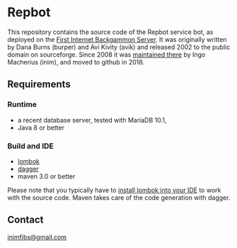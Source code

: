 # Repbot

This repository contains the source code of the Repbot service bot, as deployed on the [First Internet Backgammon Server](https://en.wikipedia.org/wiki/First_Internet_Backgammon_Server). It was originally written by Dana Burns (burper) and Avi Kivity (avik) and released 2002 to the public domain on sourceforge. Since 2008 it was [maintained there](https://sourceforge.net/p/openfibs/code/HEAD/tree/trunk/modules/repbot) by Ingo Macherius (inim), and moved to github in 2018.

## Requirements

### Runtime
* a recent database server, tested with MariaDB 10.1, 
* Java 8 or better

### Build and IDE
* [lombok](https://github.com/rzwitserloot/lombok)
* [dagger](https://github.com/google/dagger)
* maven 3.0 or better

Please note that you typically have to [install lombok into your IDE](https://projectlombok.org/setup/overview) to work with the source code. Maven takes care of the code generation with dagger.

## Contact

inimfibs@gmail.com